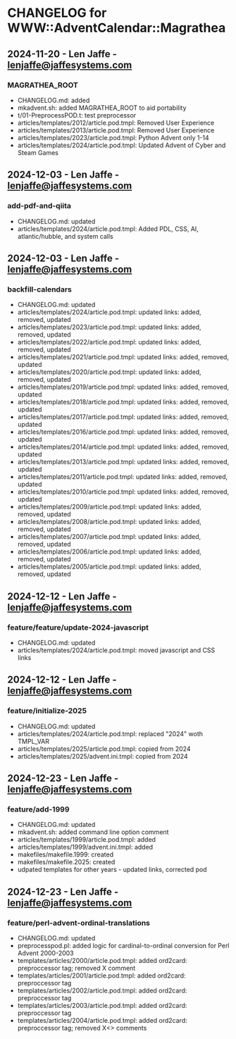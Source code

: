 # CHANGELOG for WWW::AdventCalendar::Magrathea

## 2024-11-20 - Len Jaffe - lenjaffe@jaffesystems.com
### MAGRATHEA_ROOT
- CHANGELOG.md: added
- mkadvent.sh: added MAGRATHEA_ROOT to aid portability
- t/01-PreprocessPOD.t: test preprocessor
- articles/templates/2012/article.pod.tmpl: Removed User Experience
- articles/templates/2013/article.pod.tmpl: Removed User Experience
- articles/templates/2023/article.pod.tmpl: Python Advent only 1-14
- articles/templates/2024/article.pod.tmpl: Updated Advent of Cyber and Steam Games

## 2024-12-03 - Len Jaffe - lenjaffe@jaffesystems.com
### add-pdf-and-qiita
- CHANGELOG.md: updated
- articles/templates/2024/article.pod.tmpl: Added PDL, CSS, AI, atlantic/hubble, and system calls

## 2024-12-03 - Len Jaffe - lenjaffe@jaffesystems.com
### backfill-calendars
- CHANGELOG.md: updated
- articles/templates/2024/article.pod.tmpl: updated links: added, removed, updated 
- articles/templates/2023/article.pod.tmpl: updated links: added, removed, updated 
- articles/templates/2022/article.pod.tmpl: updated links: added, removed, updated 
- articles/templates/2021/article.pod.tmpl: updated links: added, removed, updated 
- articles/templates/2020/article.pod.tmpl: updated links: added, removed, updated 
- articles/templates/2019/article.pod.tmpl: updated links: added, removed, updated 
- articles/templates/2018/article.pod.tmpl: updated links: added, removed, updated 
- articles/templates/2017/article.pod.tmpl: updated links: added, removed, updated 
- articles/templates/2016/article.pod.tmpl: updated links: added, removed, updated 
- articles/templates/2014/article.pod.tmpl: updated links: added, removed, updated 
- articles/templates/2013/article.pod.tmpl: updated links: added, removed, updated 
- articles/templates/2011/article.pod.tmpl: updated links: added, removed, updated 
- articles/templates/2010/article.pod.tmpl: updated links: added, removed, updated 
- articles/templates/2009/article.pod.tmpl: updated links: added, removed, updated 
- articles/templates/2008/article.pod.tmpl: updated links: added, removed, updated 
- articles/templates/2007/article.pod.tmpl: updated links: added, removed, updated 
- articles/templates/2006/article.pod.tmpl: updated links: added, removed, updated 
- articles/templates/2005/article.pod.tmpl: updated links: added, removed, updated 

## 2024-12-12 - Len Jaffe - lenjaffe@jaffesystems.com
### feature/feature/update-2024-javascript
- CHANGELOG.md: updated
- articles/templates/2024/article.pod.tmpl: moved javascript and CSS links

## 2024-12-12 - Len Jaffe - lenjaffe@jaffesystems.com
### feature/initialize-2025
- CHANGELOG.md: updated
- articles/templates/2024/article.pod.tmpl: replaced "2024" woth TMPL_VAR
- articles/templates/2025/article.pod.tmpl: copied from 2024
- articles/templates/2025/advent.ini.tmpl: copied from 2024

## 2024-12-23 - Len Jaffe - lenjaffe@jaffesystems.com
### feature/add-1999
- CHANGELOG.md: updated
- mkadvent.sh: added command line option comment
- articles/templates/1999/article.pod.tmpl: added
- articles/templates/1999/advent.ini.tmpl: added
- makefiles/makefile.1999: created
- makefiles/makefile.2025: created
- udpated templates for other years - updated links, corrected pod

## 2024-12-23 - Len Jaffe - lenjaffe@jaffesystems.com
### feature/perl-advent-ordinal-translations
- CHANGELOG.md: updated
- preprocesspod.pl: added logic for cardinal-to-ordinal conversion for Perl Advent 2000-2003
- templates/articles/2000/article.pod.tmpl: added ord2card: preproccessor tag; removed X<DAY> comment
- templates/articles/2001/article.pod.tmpl: added ord2card: preproccessor tag
- templates/articles/2002/article.pod.tmpl: added ord2card: preproccessor tag
- templates/articles/2003/article.pod.tmpl: added ord2card: preproccessor tag
- templates/articles/2004/article.pod.tmpl: added ord2card: preproccessor tag; removed X<> comments
